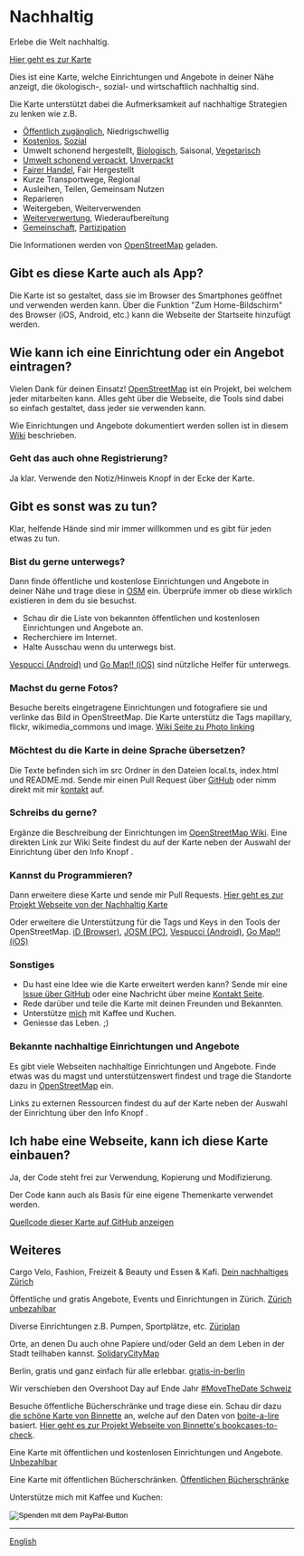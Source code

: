 # Nachhaltig

Erlebe die Welt nachhaltig.

[Hier geht es zur Karte](https://sustainable.zottelig.ch/de)

Dies ist eine Karte, welche Einrichtungen und Angebote in deiner Nähe anzeigt, die ökologisch-, sozial- und wirtschaftlich nachhaltig sind.

Die Karte unterstützt dabei die Aufmerksamkeit auf nachhaltige Strategien zu lenken wie z.B.

- <i class="fas fa-universal-access"></i> [Öffentlich zugänglich](https://wiki.openstreetmap.org/wiki/DE:Key:access), Niedrigschwellig
- <i class="fas fa-heart"></i> [Kostenlos](https://wiki.openstreetmap.org/wiki/DE:Key:fee), [Sozial](https://wiki.openstreetmap.org/wiki/DE:Key:social_facility)
- Umwelt schonend hergestellt, <i class="fas fa-seedling"></i> [Biologisch](https://wiki.openstreetmap.org/wiki/DE:Key:organic), Saisonal, <i class="fas fa-cheese"></i> <i class="fas fa-carrot"></i> [Vegetarisch](https://wiki.openstreetmap.org/wiki/DE:Key:diet)
- <i class="fas fa-hands"></i> [Umwelt schonend verpackt](https://wiki.openstreetmap.org/wiki/DE:Key:zero_waste), [Unverpackt](https://wiki.openstreetmap.org/wiki/DE:Key:bulk_purchase)
- <i class="fas fa-handshake"></i> [Fairer Handel](https://wiki.openstreetmap.org/wiki/DE:Key:fair_trade), Fair Hergestellt
- <i class="fas fa-map-marker-alt"></i> Kurze Transportwege, Regional
- <i class="fas fa-redo-alt"></i> Ausleihen, Teilen, Gemeinsam Nutzen
- <i class="fas fa-tools"></i> Reparieren
- <i class="fas fa-exchange-alt"></i> Weitergeben, Weiterverwenden
- <i class="fas fa-recycle"></i> [Weiterverwertung](https://wiki.openstreetmap.org/wiki/DE:Tag:amenity%3Drecycling), Wiederaufbereitung
- [Gemeinschaft](https://wiki.openstreetmap.org/wiki/DE:Tag:amenity%3Dcommunity_centre), [Partizipation](https://wiki.openstreetmap.org/wiki/DE:Key:operator:type)

Die Informationen werden von [OpenStreetMap](https://www.openstreetmap.org) geladen.

## Gibt es diese Karte auch als App?

Die Karte ist so gestaltet, dass sie im Browser des Smartphones geöffnet und verwenden werden kann. Über die Funktion "Zum Home-Bildschirm" des Browser (iOS, Android, etc.) kann die Webseite der Startseite hinzufügt werden.

## Wie kann ich eine Einrichtung oder ein Angebot eintragen?

Vielen Dank für deinen Einsatz! [OpenStreetMap](https://www.openstreetmap.org) ist ein Projekt, bei welchem jeder mitarbeiten kann. Alles geht über die Webseite, die Tools sind dabei so einfach gestaltet, dass jeder sie verwenden kann.

Wie Einrichtungen und Angebote dokumentiert werden sollen ist in diesem [Wiki](https://wiki.openstreetmap.org/) beschrieben.

### Geht das auch ohne Registrierung?

Ja klar. Verwende den <i class="fas fa-comment-alt"></i> Notiz/Hinweis Knopf in der Ecke der Karte.

## Gibt es sonst was zu tun?

Klar, helfende Hände sind mir immer willkommen und es gibt für jeden etwas zu tun.

### Bist du gerne unterwegs?

Dann finde öffentliche und kostenlose Einrichtungen und Angebote in deiner Nähe und trage diese in [OSM](https://www.openstreetmap.org) ein. Überprüfe immer ob diese wirklich existieren in dem du sie besuchst.

- Schau dir die Liste von bekannten öffentlichen und kostenlosen Einrichtungen und Angebote an.
- Recherchiere im Internet.
- Halte Ausschau wenn du unterwegs bist.

[Vespucci (Android)](https://wiki.openstreetmap.org/wiki/Vespucci) und [Go Map!! (iOS)](https://wiki.openstreetmap.org/wiki/Go_Map!!) sind nützliche Helfer für unterwegs.

### Machst du gerne Fotos?

Besuche bereits eingetragene Einrichtungen und fotografiere sie und verlinke das Bild in OpenStreetMap. Die Karte unterstütz die Tags mapillary, flickr, wikimedia_commons und image. [Wiki Seite zu Photo linking](https://wiki.openstreetmap.org/wiki/Photo_linking)

### Möchtest du die Karte in deine Sprache übersetzen?

Die Texte befinden sich im src Ordner in den Dateien local.ts, index.html und README.md. Sende mir einen Pull Request über [GitHub](https://github.com/ToastHawaii/sustainable-map) oder nimm direkt mit mir [kontakt](https://it.zottelig.ch/kontakt) auf.

### Schreibs du gerne?

Ergänze die Beschreibung der Einrichtungen im [OpenStreetMap Wiki](https://wiki.openstreetmap.org/wiki/DE:Map_Features). Eine direkten Link zur Wiki Seite findest du auf der Karte neben der Auswahl der Einrichtung über den Info Knopf <i class="fas fa-info-circle"></i>.

### Kannst du Programmieren?

Dann erweitere diese Karte und sende mir Pull Requests. [Hier geht es zur Projekt Webseite von der Nachhaltig Karte](https://github.com/ToastHawaii/sustainable-map)

Oder erweitere die Unterstützung für die Tags und Keys in den Tools der OpenStreetMap. [iD (Browser)](https://wiki.openstreetmap.org/wiki/ID), [JOSM (PC)](https://wiki.openstreetmap.org/wiki/JOSM), [Vespucci (Android)](https://wiki.openstreetmap.org/wiki/Vespucci), [Go Map!! (iOS)](https://wiki.openstreetmap.org/wiki/Go_Map!!)

### Sonstiges

- Du hast eine Idee wie die Karte erweitert werden kann? Sende mir eine [Issue über GitHub](https://github.com/ToastHawaii/sustainable-map/issues/new) oder eine Nachricht über meine [Kontakt Seite](https://it.zottelig.ch/kontakt).
- Rede darüber und teile die Karte mit deinen Freunden und Bekannten.
- Unterstütze [mich](https://it.zottelig.ch/kontakt) mit Kaffee und Kuchen.
- Geniesse das Leben. ;)

### Bekannte nachhaltige Einrichtungen und Angebote

Es gibt viele Webseiten nachhaltige Einrichtungen und Angebote. Finde etwas was du magst und unterstützenswert findest und trage die Standorte dazu in [OpenStreetMap](https://www.openstreetmap.org) ein.

Links zu externen Ressourcen findest du auf der Karte neben der Auswahl der Einrichtung über den Info Knopf <i class="fas fa-info-circle"></i>.

## Ich habe eine Webseite, kann ich diese Karte einbauen?

Ja, der Code steht frei zur Verwendung, Kopierung und Modifizierung.

Der Code kann auch als Basis für eine eigene Themenkarte verwendet werden.

[Quellcode dieser Karte auf GitHub anzeigen](https://github.com/ToastHawaii/sustainable-map)

## Weiteres

Cargo Velo, Fashion, Freizeit & Beauty und Essen & Kafi. [Dein nachhaltiges Zürich](https://www.wwf.ch/de/dein-nachhaltiges-zuerich)

Öffentliche und gratis Angebote, Events und Einrichtungen in Zürich. [Zürich unbezahlbar](https://www.zuerichunbezahlbar.ch/map/)

Diverse Einrichtungen z.B. Pumpen, Sportplätze, etc. [Züriplan](https://www.maps.stadt-zuerich.ch/zueriplan3/Stadtplan.aspx)

Orte, an denen Du auch ohne Papiere und/oder Geld an dem Leben in der Stadt teilhaben kannst. [SolidaryCityMap](https://solidary.city/)

Berlin, gratis und ganz einfach für alle erlebbar. [gratis-in-berlin](https://www.gratis-in-berlin.de/)

Wir verschieben den Overshoot Day auf Ende Jahr [#MoveTheDate Schweiz](https://www.movethedate.ch/map)

Besuche öffentliche Bücherschränke und trage diese ein. Schau dir dazu [die schöne Karte von Binnette](https://umap.openstreetmap.fr/fr/map/osm-bookcases-and-boite-a-lire_362287#15/45.2010/5.7389) an, welche auf den Daten von [boite-a-lire](https://www.boite-a-lire.com/) basiert. [Hier geht es zur Projekt Webseite von Binnette's bookcases-to-check](https://github.com/Binnette/bookcases-to-check).

Eine Karte mit öffentlichen und kostenlosen Einrichtungen und Angebote. [Unbezahlbar](https://priceless.zottelig.ch/de)

Eine Karte mit öffentlichen Bücherschränken. [Öffentlichen Bücherschränke](https://book-exchange.zottelig.ch/de)

Unterstütze mich mit Kaffee und Kuchen:
<form action="https://www.paypal.com/cgi-bin/webscr" method="post" target="_top">
<input type="hidden" name="cmd" value="_s-xclick" />
<input type="hidden" name="hosted_button_id" value="LZB5LRD2MBQUS" />
<input type="image" src="https://www.paypalobjects.com/de_DE/CH/i/btn/btn_donateCC_LG.gif" border="0" name="submit" title="PayPal - The safer, easier way to pay online!" alt="Spenden mit dem PayPal-Button" />
<img alt="" border="0" src="https://www.paypal.com/de_CH/i/scr/pixel.gif" width="1" height="1" />
</form>

---

[English](/docs)
